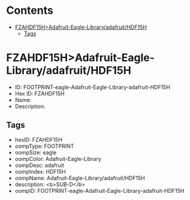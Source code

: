 



Contents
========

* [FZAHDF15H>Adafruit-Eagle-Library/adafruit/HDF15H](#fzahdf15hadafruit-eagle-libraryadafruithdf15h)
	* [Tags](#tags)

# FZAHDF15H>Adafruit-Eagle-Library/adafruit/HDF15H

- ID: FOOTPRINT-eagle-Adafruit-Eagle-Library-adafruit-HDF15H
- Hex ID: FZAHDF15H
- Name: 
- Description: 

## Tags

- hexID: FZAHDF15H
- oompType: FOOTPRINT
- oompSize: eagle
- oompColor: Adafruit-Eagle-Library
- oompDesc: adafruit
- oompIndex: HDF15H
- oompName: Adafruit-Eagle-Library/adafruit/HDF15H
- description: &lt;b&gt;SUB-D&lt;/b&gt;
- oompID: FOOTPRINT-eagle-Adafruit-Eagle-Library-adafruit-HDF15H
